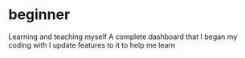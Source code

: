 # beginner
Learning and teaching myself
A complete dashboard that I began my coding with
I update features to it to help me learn
